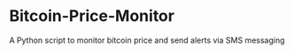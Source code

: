 # Bitcoin-Price-Monitor
A Python script to monitor bitcoin price and send alerts via SMS messaging 
